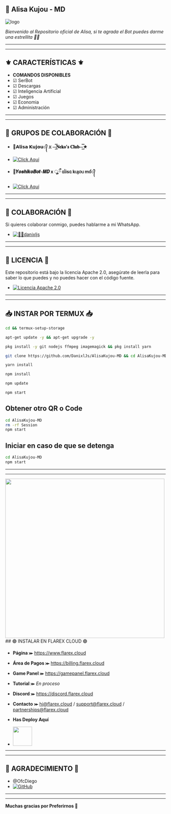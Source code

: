 ## 🤍 Alisa Kujou - MD

![logo](https://telegra.ph/file/7bac962446d59b42ac4b8.jpg)

*Bienvenido al Repositorio oficial de Alisa, si te agrada el Bot puedes darme una estrellita 🌟🤍*

---
---

## ⚜️ CARACTERÍSTICAS ⚜️

- **COMANDOS DISPONIBLES**
- ☑ SerBot
- ☑ Descargas 
- ☑ Inteligencia Artificial
- ☑ Juegos
- ☑ Economia 
- ☑ Administración

---
---

## 💠 GRUPOS DE COLABORACIÓN 💠

- **🤍𝗔𝗹𝗶𝘀𝗮 𝗞𝘂𝗷𝗼𝘂​᭄ 𝚡 ⏤͟͟͞͞𝐍𝐞𝐤𝐨'𝐬 𝐂𝐥𝐮𝐛⏤͟͟͞͞★**
- [![Click Aquí](https://img.shields.io/badge/Click-Aqui-25D366?style=for-the-badge&logo=whatsapp&logoColor=white)](https://chat.whatsapp.com/Kbj38zCqOvqH9KM5bRH1Hb)

- **🌸𝒀𝒐𝒔𝒉𝒊𝒌𝒐𝑩𝒐𝒕-𝑴𝑫 x ೄྀ ᥲᥣіsᥲ kᥙȷ᥆ᥙ mძ​᭄**
- [![Click Aquí](https://img.shields.io/badge/Click-Aqui-25D366?style=for-the-badge&logo=whatsapp&logoColor=white)](https://chat.whatsapp.com/GvJAupaHXTQDNivZIa2l5D)

---
---

## 👤 COLABORACIÓN 👤

Si quieres colaborar conmigo, puedes hablarme a mi WhatsApp.

- [![👨‍💻danixljs](https://img.shields.io/badge/👨‍💻danixljs-25D366?style=for-the-badge&logo=whatsapp&logoColor=white)](https://wa.me/595983799436)

---
---

## 📝 LICENCIA 📝

Este repositorio está bajo la licencia Apache 2.0, asegúrate de leerla para saber lo que puedes y no puedes hacer con el código fuente.

- [![Licencia Apache 2.0](https://img.shields.io/badge/Licencia-Apache%202.0-blue?style=for-the-badge)](LICENSE)

---
---

## 📥 INSTAR POR TERMUX 📥

```bash
cd && termux-setup-storage
```

```bash
apt-get update -y && apt-get upgrade -y
```

```bash
pkg install -y git nodejs ffmpeg imagemagick && pkg install yarn 
```

```bash
git clone https://github.com/DanixlJs/AlisaKujou-MD && cd AlisaKujou-MD
```

```bash
yarn install
```

```bash
npm install
```

```bash
npm update
```

```bash
npm start
``` 

## Obtener otro QR o Code
```bash
cd AlisaKujou-MD
rm -rf Session
npm start
```

## Iniciar en caso de que se detenga

```bash
cd AlisaKujou-MD
npm start
```

---
---

<img src="https://telegra.ph/file/ffbadfeffeff214a032d2.jpg" width="500" height="500">
## 🟣 INSTALAR EN FLAREX CLOUD 🟣

- **Página ⪼** https://www.flarex.cloud
- **Área de Pagos ⪼** https://billing.flarex.cloud
- **Game Panel ⪼** https://gamepanel.flarex.cloud
- **Tutorial ⪼** _En proceso_
- **Discord ⪼** https://discord.flarex.cloud
- **Contacto ⪼** hi@flarex.cloud / support@flarex.cloud / partnerships@flarex.cloud

- **Has Deploy Aquí**
- <a href="https://www.flarex.cloud"><img src="https://cdn.flarex.cloud/deploy.png" height="60px"></a>

---
---

## 🍃 AGRADECIMIENTO 🍃
- @OfcDiego
- [![GitHub](https://img.shields.io/badge/GitHub-OfcDiego-blue?logo=github)](https://github.com/OfcDiego)

---
---

**Muchas gracias por Preferirnos 🤍**
